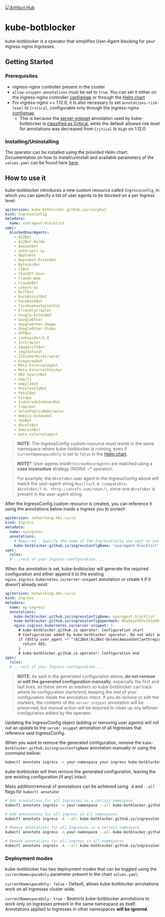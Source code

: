 [![Artifact Hub](https://img.shields.io/endpoint?url=https://artifacthub.io/badge/repository/kube-botblocker)](https://artifacthub.io/packages/search?repo=kube-botblocker)

# kube-botblocker

kube-botblocker is a operator that simplifies User-Agent blocking for your ingress-nginx Ingresses.

## Getting Started

### Prerequisites
- ingress-nginx controller present in the cluster
- `allow-snippet-annotations` must be set to `true`. You can set it either on the ingress-nginx controller [configmap](https://kubernetes.github.io/ingress-nginx/user-guide/nginx-configuration/configmap/#allow-snippet-annotations) or through the [Helm chart](https://artifacthub.io/packages/helm/ingress-nginx/ingress-nginx?modal=values&path=controller.allowSnippetAnnotations)
- For ingress-nginx >= 1.12.0, it is also necessary to set `annotations-risk-level` to `Critical`, configurable only through the ingress-nginx [configmap](https://kubernetes.github.io/ingress-nginx/user-guide/nginx-configuration/configmap/#annotations-risk-level)
  - This is because the [server-snippet](https://kubernetes.github.io/ingress-nginx/user-guide/nginx-configuration/annotations/#server-snippet) annotation used by kube-botblocker is [classified as Critical](https://kubernetes.github.io/ingress-nginx/user-guide/nginx-configuration/annotations-risk/), while the default allowed risk level for annotations was decreased from `Critical` to `High` on 1.12.0

### Installing/Uninstalling
The operator can be installed using the provided Helm chart. Documentation on how to install/uninstall and available parameters of the `values.yaml` can be found here [here](https://github.com/GustavoJST/kube-botblocker/tree/main/deploy/charts/kube-botblocker-operator).


## How to use it
kube-botblocker introduces a new custom resource called `IngressConfig`, in which you can specify a list of user agents to be blocked on a per Ingress level:
```yaml
apiVersion: kube-botblocker.github.io/v1alpha1
kind: IngressConfig
metadata:
  name: useragent-blocklist
spec:
  blockedUserAgents:
    - AI2Bot
    - Ai2Bot-Dolma
    - Amazonbot
    - anthropic-ai
    - Applebot
    - Applebot-Extended
    - Bytespider
    - CCBot
    - ChatGPT-User
    - Claude-Web
    - ClaudeBot
    - cohere-ai
    - Diffbot
    - DuckAssistBot
    - FacebookBot
    - facebookexternalhit
    - FriendlyCrawler
    - Google-Extended
    - GoogleOther
    - GoogleOther-Image
    - GoogleOther-Video
    - GPTBot
    - iaskspider/2.0
    - ICCCrawler
    - ImagesiftBot
    - img2dataset
    - ISSCyberRiskCrawler
    - KangarooBot
    - Meta-ExternalAgent
    - Meta-ExternalFetcher
    - OAI-SearchBot
    - omgili
    - omgilibot
    - PerplexityBot
    - PetalBot
    - Scrapy
    - SidetradeIndexerBot
    - Timpibot
    - VelenPublicWebCrawler
    - Webzio-Extended
    - YouBot
    - AhrefsBot
    - SemrushBot
    - meta-externalagent
```
>**NOTE**: The IngressConfig custom resource must reside in the same namespace where kube-botblocker is running, even if `CurrentNamespaceOnly` is set to `false` in the [Helm chart](#deployment-modes).

>**NOTE²**: User agents inside `blockedUserAgents` are matched using a **case insensitive** strategy (NGINX ~* operator).
>
>For example, the `AhrefsBot` user agent in the IngressConfig above will match the user-agent string `Mozilla/5.0 (compatible; AhrefsBot/7.0; +http://ahrefs.com/robot/)`, since one `AhrefsBot` is present in the user-agent string.

After the IngressConfig custom resource is created, you can reference it using the annotations below inside a Ingress you to protect:

```yaml
apiVersion: networking.k8s.io/v1
kind: Ingress
metadata:
  name: myingress
  annotations:
    # Required - Specify the name of the IngressConfig you want to use
    kube-botblocker.github.io/ingressConfigName: "useragent-blocklist"
spec:
  rules:
  # ...rest of your Ingress configuration....
```

When the annotation is set, kube-botblocker will generate the required configuration and either append it to the existing `nginx.ingress.kubernetes.io/server-snippet` annotation or create it if it doesn’t already exist:

```yaml
apiVersion: networking.k8s.io/v1
kind: Ingress
metadata:
  name: my-ingress
  annotations:
    kube-botblocker.github.io/ingressConfigName: useragent-blocklist
    kube-botblocker.github.io/ingressConfigSpecHash: 6ba9a2e583e163a90764393df1bcd8695fca8558c0dbcbe8d4524eeeb24346fe
    nginx.ingress.kubernetes.io/server-snippet: |-
      # kube-botblocker.github.io operator: Configuration start
      # Configuration added by kube-botblocker operator. Do not edit any of this manually
      if ($http_user_agent ~* "(AI2Bot|Ai2Bot-Dolma|Amazonbot|anthropic-ai|Applebot|Applebot-Extended|Bytespider|CCBot|ChatGPT-User|Claude-Web|ClaudeBot|cohere-ai|Diffbot|DuckAssistBot|FacebookBot|facebookexternalhit|FriendlyCrawler|Google-Extended|GoogleOther|GoogleOther-Image|GoogleOther-Video|GPTBot|iaskspider/2.0|ICCCrawler|ImagesiftBot|img2dataset|ISSCyberRiskCrawler|KangarooBot|Meta-ExternalAgent|Meta-ExternalFetcher|OAI-SearchBot|omgili|omgilibot|PerplexityBot|PetalBot|Scrapy|SidetradeIndexerBot|Timpibot|VelenPublicWebCrawler|Webzio-Extended|YouBot|AhrefsBot|SemrushBot|meta-externalagent)") {
        return 403;
      }
      # kube-botblocker.github.io operator: Configuration end
spec:
  rules:
  # ...rest of your Ingress configuration....
```

> **NOTE**: As said in the generated configuration above, **do not remove or edit the generated configuration manually**, especially the first and last lines, as these serve as markers so kube-botblocker can track where its configuration starts/end, keeping the rest of your configuration inside the annotation intact. If you do remove or edit the markers, the contents of the `server-snippet` annotation will be preserved, but manual action will be required to clean up any leftover configuration added by the operator.

Updating the IngressConfig object (adding or removing user agents) will roll out an update to the `server-snippet` annotation of all Ingresses that reference said IngressConfig.

When you want to remove the generated configuration, remove the `kube-botblocker.github.io/ingressConfigName` annotation manually or using the command bellow:

```bash
kubectl annotate ingress -n your-namespace your-ingress kube-botblocker.github.io/ingressConfigName-
```

kube-botblocker will then remove the generated configuration, leaving the pre-existing configuration (if any) intact.

Mass addition/removal of annotations can be achieved using `-A` and `--all` flags for `kubectl annotate`:

```bash
# Add annotations for all Ingresses in a certain namespace
kubectl annotate ingress -n your-namespace --all kube-botblocker.github.io/ingressConfigName=useragents-blocklist

# Add annotations for all ingress in all namespaces
kubectl annotate ingress -A --all kube-botblocker.github.io/ingressConfigName=useragents-blocklist

# Remove annotations for all Ingresses in a certain namespace
kubectl annotate ingress -n your-namespace --all kube-botblocker.github.io/ingressConfigName-

# Remove annotations for all ingress in all namespaces
kubectl annotate ingress -A --all kube-botblocker.github.io/ingressConfigName-
```

### Deployment modes
kube-botblocker has two deployment modes that can be toggled using the `currentNamespaceOnly` parameter present in the chart `values.yaml`:

`currentNamespaceOnly: false` - Default, allows kube-botblocker annotations work on all Ingresses cluster wide.

`currentNamespaceOnly: true` - Restricts kube-botblocker annotations to work only on Ingresses present in the same namespace as itself. Annotations applied to Ingresses in other namespaces **will be ignored**.
